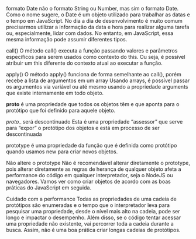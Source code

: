 
formato Date
não o formato String ou Number, mas sim o formato Date.
Como o nome sugere, o Date é um objeto utilizado para trabalhar as datas e o tempo em JavaScript. No dia a dia de desenvolvimento é muito comum precisarmos utilizar a informação da data e hora para realizar alguma tarefa ou, especialmente, lidar com dados. No entanto, em JavaScript, essa mesma informação pode assumir diferentes tipos.

call()
O método call() executa a função passando valores e parâmetros específicos para serem usados como contexto do this. Ou seja, é possível atribuir um this diferente do contexto atual ao executar a função.

apply()
O método apply() funciona de forma semelhante ao call(), porém recebe a lista de argumentos em um array
Usando arrays, é possível passar os argumentos via variável ou até mesmo usando a propriedade arguments que existe internamente em todo objeto.

__proto__ é uma propriedade que todos os objetos têm e que aponta para o protótipo que foi definido para aquele objeto.

_proto__ será descontinuado
Esta é uma propriedade “assessor” que serve para “expor” o protótipo dos objetos e está em processo de ser descontinuada

prototype é uma propriedade da função que é definida como protótipo quando usamos new para criar novos objetos.

Não altere o prototype
Não é recomendável alterar diretamente o prototype, pois alterar diretamente as regras de herança de qualquer objeto afeta a performance do código em qualquer interpretador, seja o NodeJS ou navegadores. Vamos ver como criar objetos de acordo com as boas práticas do JavaScript em seguida.

Cuidado com a performance
Todas as propriedades de uma cadeia de protótipos são enumeradas e o tempo que o interpretador leva para pesquisar uma propriedade, desde o nível mais alto na cadeia, pode ser longo e impactar o desempenho. Além disso, se o código tentar acessar uma propriedade não existente, vai percorrer toda a cadeia durante a busca. Assim, não é uma boa prática criar longas cadeias de protótipos.
